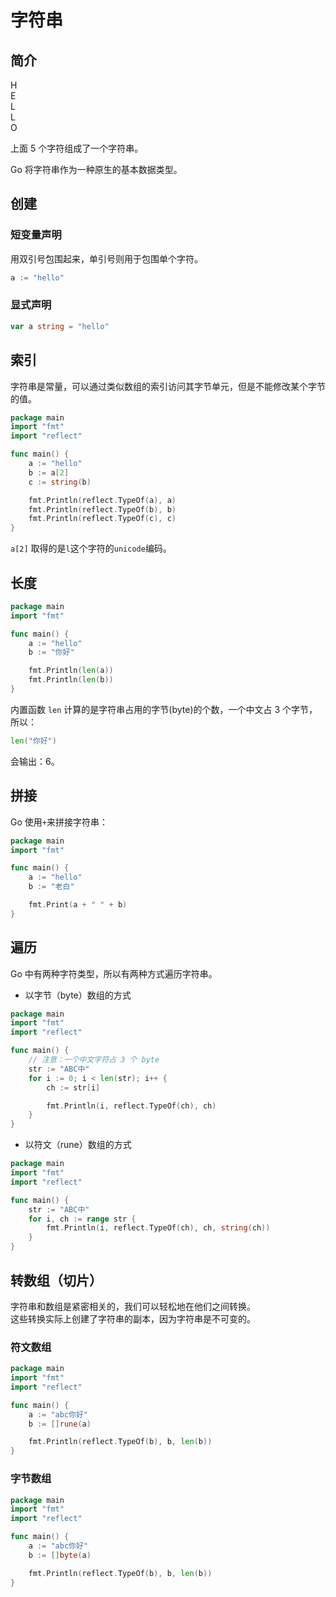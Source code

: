 # 字符串

## 简介

<div class="flex justify-start gap-1">
  <div class="brick w-8 h-8">H</div>
  <div class="brick w-8 h-8">E</div>
  <div class="brick w-8 h-8">L</div>
  <div class="brick w-8 h-8">L</div>
  <div class="brick w-8 h-8">O</div>
</div>

上面 5 个字符组成了一个字符串。

Go 将字符串作为一种原生的基本数据类型。

## 创建

### 短变量声明

用双引号包围起来，单引号则用于包围单个字符。

```go
a := "hello"
```

### 显式声明

```go
var a string = "hello"
```

## 索引

字符串是常量，可以通过类似数组的索引访问其字节单元，但是不能修改某个字节的值。

<div class="run"></div>

```go
package main
import "fmt"
import "reflect"

func main() {
    a := "hello"
    b := a[2]
    c := string(b)

    fmt.Println(reflect.TypeOf(a), a)
    fmt.Println(reflect.TypeOf(b), b)
    fmt.Println(reflect.TypeOf(c), c)
}
```

`a[2]` 取得的是`l`这个字符的`unicode`编码。

## 长度

<div class="run"></div>

```go
package main
import "fmt"

func main() {
    a := "hello"
    b := "你好"

    fmt.Println(len(a))
    fmt.Println(len(b))
}
```

内置函数 `len` 计算的是字符串占用的字节(byte)的个数，一个中文占 3 个字节，所以：

```go
len("你好")
```

会输出：6。

## 拼接

Go 使用`+`来拼接字符串：

<div class="run"></div>

```go
package main
import "fmt"

func main() {
    a := "hello"
    b := "老白"

    fmt.Print(a + " " + b)
}
```

## 遍历

Go 中有两种字符类型，所以有两种方式遍历字符串。

- 以字节（byte）数组的方式

<div class="run"></div>

```go
package main
import "fmt"
import "reflect"

func main() {
    // 注意：一个中文字符占 3 个 byte
    str := "ABC中"
    for i := 0; i < len(str); i++ {
        ch := str[i]

        fmt.Println(i, reflect.TypeOf(ch), ch)
    }
}
```

- 以符文（rune）数组的方式

<div class="run"></div>

```go
package main
import "fmt"
import "reflect"

func main() {
    str := "ABC中"
    for i, ch := range str {
        fmt.Println(i, reflect.TypeOf(ch), ch, string(ch))
    }
}
```

## 转数组（切片）

字符串和数组是紧密相关的，我们可以轻松地在他们之间转换。  
这些转换实际上创建了字符串的副本，因为字符串是不可变的。

### 符文数组

<div class="run"></div>

```go
package main
import "fmt"
import "reflect"

func main() {
    a := "abc你好"
    b := []rune(a)

    fmt.Println(reflect.TypeOf(b), b, len(b))
}
```

### 字节数组

<div class="run"></div>

```go
package main
import "fmt"
import "reflect"

func main() {
    a := "abc你好"
    b := []byte(a)

    fmt.Println(reflect.TypeOf(b), b, len(b))
}
```
